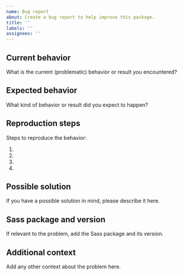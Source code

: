 ```yaml
---
name: Bug report
about: Create a bug report to help improve this package.
title: ''
labels: ''
assignees: ''
---
```


## Current behavior
What is the current (problematic) behavior or result you encountered?

## Expected behavior
What kind of behavior or result did you expect to happen?

## Reproduction steps
Steps to reproduce the behavior:

1. 
2. 
3. 
4. 

## Possible solution
If you have a possible solution in mind, please describe it here.

## Sass package and version
If relevant to the problem, add the Sass package and its version.

## Additional context
Add any other context about the problem here.
